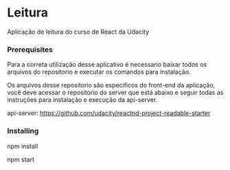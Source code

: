 # Leitura
Aplicação de leitura do curso de React da Udacity

### Prerequisites
Para a correta utilização desse aplicativo é necessario baixar todos os arquivos do repositorio e executar os comandos para instalação. 

Os arquivos desse repositorio são especificos do front-end da aplicação, você deve acessar o repositorio do server que está abaixo e seguir todas as instruções para instalação e execução da api-server.

api-server: https://github.com/udacity/reactnd-project-readable-starter

### Installing
npm install

npm start 
